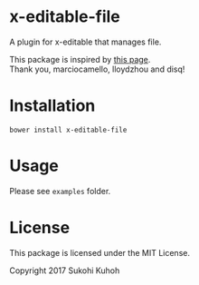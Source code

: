 # x-editable-file
A plugin for x-editable that manages file.  

This package is inspired by [this page](https://github.com/vitalets/x-editable/issues/50).  
Thank you, marciocamello, lloydzhou and disq!

# Installation

    bower install x-editable-file
    
# Usage

Please see `examples` folder.


# License

This package is licensed under the MIT License.

Copyright 2017 Sukohi Kuhoh
